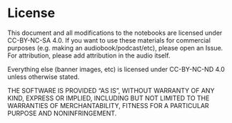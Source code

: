 # License

This document and all modifications to the notebooks are licensed under CC-BY-NC-SA 4.0. If you want to use these materials for commercial purposes (e.g. making an audiobook/podcast/etc), please open an Issue. For attribution, please add attribution in the audio itself.

Everything else (banner images, etc) is licensed under CC-BY-NC-ND 4.0 unless otherwise stated.

THE SOFTWARE IS PROVIDED “AS IS”, WITHOUT WARRANTY OF ANY KIND, EXPRESS OR IMPLIED, INCLUDING BUT NOT LIMITED TO THE WARRANTIES OF MERCHANTABILITY, FITNESS FOR A PARTICULAR PURPOSE AND NONINFRINGEMENT.
